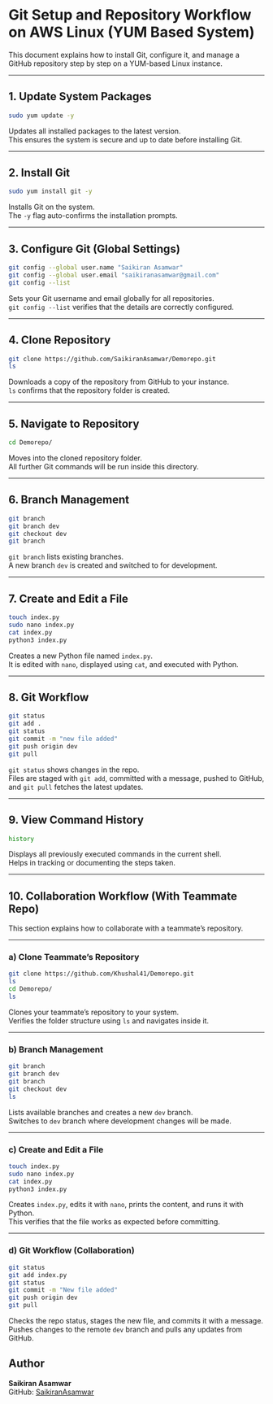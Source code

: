 # Git Setup and Repository Workflow on AWS Linux (YUM Based System)

This document explains how to install Git, configure it, and manage a GitHub repository step by step on a YUM-based Linux instance.

---

## 1. Update System Packages
```bash
sudo yum update -y
```
Updates all installed packages to the latest version.  
This ensures the system is secure and up to date before installing Git.

---

## 2. Install Git
```bash
sudo yum install git -y
```
Installs Git on the system.  
The `-y` flag auto-confirms the installation prompts.

---

## 3. Configure Git (Global Settings)
```bash
git config --global user.name "Saikiran Asamwar"
git config --global user.email "saikiranasamwar@gmail.com"
git config --list
```
Sets your Git username and email globally for all repositories.  
`git config --list` verifies that the details are correctly configured.

---

## 4. Clone Repository
```bash
git clone https://github.com/SaikiranAsamwar/Demorepo.git
ls
```
Downloads a copy of the repository from GitHub to your instance.  
`ls` confirms that the repository folder is created.

---

## 5. Navigate to Repository
```bash
cd Demorepo/
```
Moves into the cloned repository folder.  
All further Git commands will be run inside this directory.

---

## 6. Branch Management
```bash
git branch
git branch dev
git checkout dev
git branch
```
`git branch` lists existing branches.  
A new branch `dev` is created and switched to for development.

---

## 7. Create and Edit a File
```bash
touch index.py
sudo nano index.py
cat index.py
python3 index.py
```
Creates a new Python file named `index.py`.  
It is edited with `nano`, displayed using `cat`, and executed with Python.

---

## 8. Git Workflow
```bash
git status
git add .
git status
git commit -m "new file added"
git push origin dev
git pull
```
`git status` shows changes in the repo.  
Files are staged with `git add`, committed with a message, pushed to GitHub, and `git pull` fetches the latest updates.

---

## 9. View Command History
```bash
history
```
Displays all previously executed commands in the current shell.  
Helps in tracking or documenting the steps taken.

---

## 10. Collaboration Workflow (With Teammate Repo)

This section explains how to collaborate with a teammate’s repository.

---

### a) Clone Teammate’s Repository
```bash
git clone https://github.com/Khushal41/Demorepo.git
ls
cd Demorepo/
ls
```
Clones your teammate’s repository to your system.  
Verifies the folder structure using `ls` and navigates inside it.

---

### b) Branch Management
```bash
git branch
git branch dev
git branch
git checkout dev
ls
```
Lists available branches and creates a new `dev` branch.  
Switches to `dev` branch where development changes will be made.

---

### c) Create and Edit a File
```bash
touch index.py
sudo nano index.py
cat index.py
python3 index.py
```
Creates `index.py`, edits it with `nano`, prints the content, and runs it with Python.  
This verifies that the file works as expected before committing.

---

### d) Git Workflow (Collaboration)
```bash
git status
git add index.py
git status
git commit -m "New file added"
git push origin dev
git pull
```
Checks the repo status, stages the new file, and commits it with a message.  
Pushes changes to the remote `dev` branch and pulls any updates from GitHub.


## Author
**Saikiran Asamwar**  
GitHub: [SaikiranAsamwar](https://github.com/SaikiranAsamwar)
